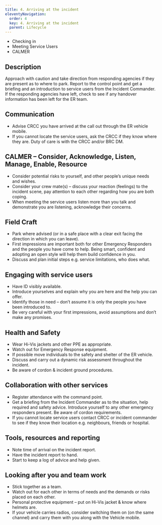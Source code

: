 ```yaml
---
title: 4. Arriving at the incident
eleventyNavigation:
  order: 4
  key: 4. Arriving at the incident
  parent: Lifecycle
---
```


* Checking in
* Meeting Service Users
* CALMER

## Description

Approach with caution and take direction from responding agencies if they are present as to where to park. Report to the control point and get a briefing and an introduction to service users from the Incident Commander. If the responding agencies have left, check to see if any handover information has been left for the ER team.

## Communication

* Advise CRCC you have arrived at the call out through the ER vehicle mobile.
* If you cannot locate the service users, ask the CRCC if they know where they are.
Duty of care is with the CRCC and/or BRC DM.

## CALMER – Consider, Acknowledge, Listen, Manage, Enable, Resource

* Consider potential risks to yourself, and other people’s unique needs and wishes.
* Consider your crew mate(s) – discuss your reaction (feelings) to the incident scene, pay attention to each other regarding how you are both coping.
* When meeting the service users listen more than you talk and demonstrate you are listening, acknowledge their concerns.

## Field Craft

* Park where advised (or in a safe place with a clear exit facing the direction in which you can leave).
* First impressions are important both for other Emergency Responders and the people you have come to help. Being smart, confident and adopting an open style will help them build confidence in you.
* Discuss and plan initial steps e.g. service limitations, who does what.

## Engaging with service users

* Have ID visibly available.
* Introduce yourselves and explain why you are here and the help you can offer.
* Identify those in need – don’t assume it is only the people you have been introduced to.
* Be very careful with your first impressions, avoid assumptions and don’t make any promises.

## Health and Safety

* Wear Hi-Vis jackets and other PPE as appropriate.
* Watch out for Emergency Response equipment.
* If possible move individuals to the safety and shelter of the ER vehicle.
* Discuss and carry out a dynamic risk assessment throughout the incident.
* Be aware of cordon & incident ground procedures.

## Collaboration with other services

* Register attendance with the command point.
* Get a briefing from the Incident Commander as to the situation, help required and safety advice. Introduce yourself to any other emergency responders present. Be aware of cordon requirements.
* If you cannot locate service users contact CRCC or incident commander to see if they know their location e.g. neighbours, friends or hospital.

## Tools, resources and reporting

* Note time of arrival on the incident report.
* Have the incident report to hand.
* Start to keep a log of advice and help given.

## Looking after you and team work

* Stick together as a team.
* Watch out for each other in terms of needs and the demands or risks placed on each other.
* Personal protective equipment – put on Hi-Vis jacket & know where helmets are.
* If your vehicle carries radios, consider switching them on (on the same channel) and carry them with you along with the Vehicle mobile.
